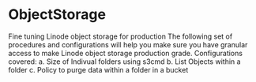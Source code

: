 # ObjectStorage
Fine tuning Linode object storage for production
The following set of procedures and configurations will help you make sure you have granular access to make Linode object storage production grade. 
Configurations covered: 
      a. Size of Indivual folders using s3cmd
      b. List Objects within a folder
      c. Policy to purge data within a folder in a bucket
      
